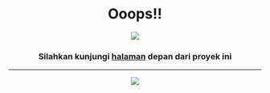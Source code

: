 # <div align="center">Ooops!!</div>

<p align="center">
<img src="https://pngimg.com/uploads/under_construction/under_construction_PNG66.png">
</p>

### <div align="center">Silahkan kunjungi [halaman](https://ryuffhant.github.io/candycbt) depan dari proyek ini</div>

---
<p align="center">
<img src="https://img.shields.io/badge/Hosted-Github-green?logo=github">
</p>
